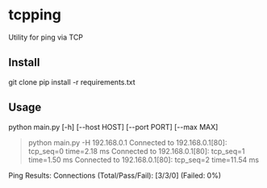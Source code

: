 # tcpping
Utility for ping via TCP
## Install
git clone 
pip install -r requirements.txt
## Usage
python main.py  [-h] [--host HOST] [--port PORT] [--max MAX]

>python main.py -H 192.168.0.1
>Connected to 192.168.0.1[80]: tcp_seq=0 time=2.18 ms 
>Connected to 192.168.0.1[80]: tcp_seq=1 time=1.50 ms
>Connected to 192.168.0.1[80]: tcp_seq=2 time=11.54 ms

Ping Results: Connections (Total/Pass/Fail): [3/3/0] (Failed: 0%)